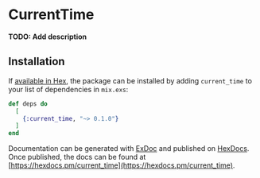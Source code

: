 # CurrentTime

**TODO: Add description**

## Installation

If [available in Hex](https://hex.pm/docs/publish), the package can be installed
by adding `current_time` to your list of dependencies in `mix.exs`:

```elixir
def deps do
  [
    {:current_time, "~> 0.1.0"}
  ]
end
```

Documentation can be generated with [ExDoc](https://github.com/elixir-lang/ex_doc)
and published on [HexDocs](https://hexdocs.pm). Once published, the docs can
be found at [https://hexdocs.pm/current_time](https://hexdocs.pm/current_time).

